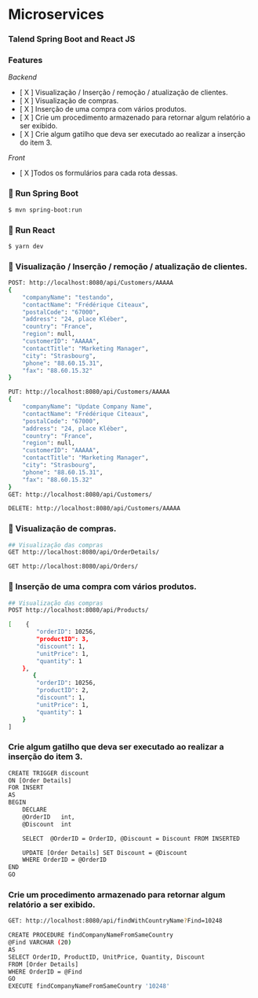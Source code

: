 # Microservices 
### Talend Spring Boot and React JS

### Features
*Backend*
- [ X ] Visualização / Inserção / remoção / atualização de clientes.
- [ X ] Visualização de compras.
- [ X ] Inserção de uma compra com vários produtos.
- [ X ] Crie um procedimento armazenado para retornar algum relatório a ser exibido.
- [ X ] Crie algum gatilho que deva ser executado ao realizar a inserção do item 3.

*Front*

- [ X ]Todos os formulários para cada rota dessas.

### 🎲 Run Spring Boot
```bash
$ mvn spring-boot:run
```
### 🎲 Run React
```bash
$ yarn dev
```
### 🎲 Visualização / Inserção / remoção / atualização de clientes.
```bash
POST: http://localhost:8080/api/Customers/AAAAA
{
    "companyName": "testando",
    "contactName": "Frédérique Citeaux",
    "postalCode": "67000",
    "address": "24, place Kléber",
    "country": "France",
    "region": null,
    "customerID": "AAAAA",
    "contactTitle": "Marketing Manager",
    "city": "Strasbourg",
    "phone": "88.60.15.31",
    "fax": "88.60.15.32"
}

PUT: http://localhost:8080/api/Customers/AAAAA
{
    "companyName": "Update Company Name",
    "contactName": "Frédérique Citeaux",
    "postalCode": "67000",
    "address": "24, place Kléber",
    "country": "France",
    "region": null,
    "customerID": "AAAAA",
    "contactTitle": "Marketing Manager",
    "city": "Strasbourg",
    "phone": "88.60.15.31",
    "fax": "88.60.15.32"
}
GET: http://localhost:8080/api/Customers/

DELETE: http://localhost:8080/api/Customers/AAAAA
```

### 🎲 Visualização de compras.
```bash
## Visualização das compras
GET http://localhost:8080/api/OrderDetails/

GET http://localhost:8080/api/Orders/


```

### 🎲 Inserção de uma compra com vários produtos.
```bash
## Visualização das compras
POST http://localhost:8080/api/Products/

[    {
        "orderID": 10256,
        "productID": 3,
        "discount": 1,
        "unitPrice": 1,
        "quantity": 1
    },
       {
        "orderID": 10256,
        "productID": 2,
        "discount": 1,
        "unitPrice": 1,
        "quantity": 1
    }
]


```


###  Crie algum gatilho que deva ser executado ao realizar a inserção do item 3.
```bash
CREATE TRIGGER discount
ON [Order Details]
FOR INSERT
AS
BEGIN
    DECLARE
    @OrderID   int,
    @Discount  int

    SELECT  @OrderID = OrderID, @Discount = Discount FROM INSERTED

    UPDATE [Order Details] SET Discount = @Discount
    WHERE OrderID = @OrderID
END
GO

```

### Crie um procedimento armazenado para retornar algum relatório a ser exibido.
```bash
GET: http://localhost:8080/api/findWithCountryName?Find=10248

CREATE PROCEDURE findCompanyNameFromSameCountry
@Find VARCHAR (20) 
AS
SELECT OrderID, ProductID, UnitPrice, Quantity, Discount
FROM [Order Details]
WHERE OrderID = @Find   
GO
EXECUTE findCompanyNameFromSameCountry '10248'

```